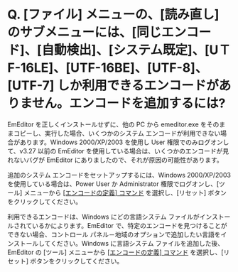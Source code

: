# Q. \[ファイル\] メニューの、\[読み直し\] のサブメニューには、\[同じエンコード\]、\[自動検出\]、\[システム既定\]、\[UＴF-16LE\]、\[UTF-16BE\]、\[UTF-8\]、\[UTF-7\] しか利用できるエンコードがありません。エンコードを追加するには?

EmEditor を正しくインストールせずに、他の PC から emeditor.exe をそのままコピーし、実行した場合、いくつかのシステム
エンコードが利用できない場合があります。Windows 2000/XP/2003 を使用し User 権限でのみログオンして、v3.27 以前の EmEditor
を使用している場合は、いくつかのエンコードが見れないバグが EmEditor にありましたので、それが原因の可能性があります。

追加のシステム エンコードをセットアップするには、Windows 2000/XP/2003 を使用している場合は、Power User か
Administrator 権限でログオンし、\[ツール\] メニューから
[\[エンコードの定義\] コマンド](../../cmd/tools/define_code_page) を選択し、\[リセット\]
ボタンをクリックしてください。

利用できるエンコードは、Windows にどの言語システム ファイルがインストールされているかによります。EmEditor で、特定のエンコードを見つけることができない場合、コントロール パネル－地域のオプションで追加したい言語をインストールしてください。Windows に言語システム ファイルを追加した後、EmEditor の \[ツール\] メニューから
[\[エンコードの定義\] コマンド](../../cmd/tools/define_code_page) を選択し、\[リセット\]
ボタンをクリックしてください。